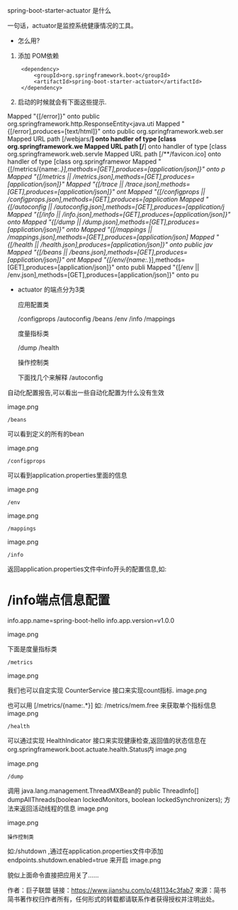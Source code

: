 spring-boot-starter-actuator 是什么

一句话，actuator是监控系统健康情况的工具。
- 怎么用?
1. 添加 POM依赖

        <dependency>
            <groupId>org.springframework.boot</groupId>
            <artifactId>spring-boot-starter-actuator</artifactId>
        </dependency>

2. 启动的时候就会有下面这些提示.

Mapped "{[/error]}" onto public org.springframework.http.ResponseEntity<java.uti
Mapped "{[/error],produces=[text/html]}" onto public org.springframework.web.ser
Mapped URL path [/webjars/**] onto handler of type [class org.springframework.we
Mapped URL path [/**] onto handler of type [class org.springframework.web.servle
Mapped URL path [/**/favicon.ico] onto handler of type [class org.springframewor
Mapped "{[/metrics/{name:.*}],methods=[GET],produces=[application/json]}" onto p
Mapped "{[/metrics || /metrics.json],methods=[GET],produces=[application/json]}"
Mapped "{[/trace || /trace.json],methods=[GET],produces=[application/json]}" ont
Mapped "{[/configprops || /configprops.json],methods=[GET],produces=[application
Mapped "{[/autoconfig || /autoconfig.json],methods=[GET],produces=[application/j
Mapped "{[/info || /info.json],methods=[GET],produces=[application/json]}" onto 
Mapped "{[/dump || /dump.json],methods=[GET],produces=[application/json]}" onto 
Mapped "{[/mappings || /mappings.json],methods=[GET],produces=[application/json]
Mapped "{[/health || /health.json],produces=[application/json]}" onto public jav
Mapped "{[/beans || /beans.json],methods=[GET],produces=[application/json]}" ont
Mapped "{[/env/{name:.*}],methods=[GET],produces=[application/json]}" onto publi
Mapped "{[/env || /env.json],methods=[GET],produces=[application/json]}" onto pu

- actuator 的端点分为3类

    应用配置类

    /configprops /autoconfig /beans /env /info /mappings

    度量指标类

    /dump /health

    操作控制类

    下面找几个来解释
        /autoconfig

自动化配置报告,可以看出一些自动化配置为什么没有生效

image.png

    /beans

可以看到定义的所有的bean

image.png

    /configprops

可以看到application.properties里面的信息

image.png

    /env

image.png

    /mappings

image.png

    /info

返回application.properties文件中info开头的配置信息,如:

# /info端点信息配置
info.app.name=spring-boot-hello
info.app.version=v1.0.0

image.png

下面是度量指标类

    /metrics

image.png

我们也可以自定实现 CounterService 接口来实现count指标.
image.png

也可以用 [/metrics/{name:.*}] 如: /metrics/mem.free 来获取单个指标信息
image.png

    /health

可以通过实现 HealthIndicator 接口来实现健康检查,返回值的状态信息在org.springframework.boot.actuate.health.Status内
image.png

image.png

    /dump

调用 java.lang.management.ThreadMXBean的
public ThreadInfo[] dumpAllThreads(boolean lockedMonitors, boolean lockedSynchronizers); 方法来返回活动线程的信息
image.png

image.png

    操作控制类

如:/shutdown ,通过在application.properties文件中添加
endpoints.shutdown.enabled=true
来开启
image.png

貌似上面命令直接把应用关了......

作者：巨子联盟
链接：https://www.jianshu.com/p/481134c3fab7
來源：简书
简书著作权归作者所有，任何形式的转载都请联系作者获得授权并注明出处。